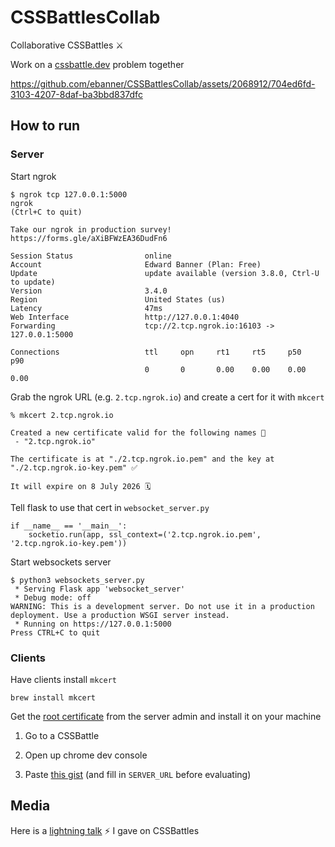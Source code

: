 # CSSBattlesCollab

Collaborative CSSBattles ⚔️

Work on a [cssbattle.dev](https://cssbattle.dev) problem together

https://github.com/ebanner/CSSBattlesCollab/assets/2068912/704ed6fd-3103-4207-8daf-ba3bbd837dfc

## How to run

### Server

Start ngrok

```
$ ngrok tcp 127.0.0.1:5000
ngrok                                                                                                          (Ctrl+C to quit)
                                                                                                                               
Take our ngrok in production survey! https://forms.gle/aXiBFWzEA36DudFn6                                                       
                                                                                                                               
Session Status                online                                                                                           
Account                       Edward Banner (Plan: Free)                                                                       
Update                        update available (version 3.8.0, Ctrl-U to update)                                               
Version                       3.4.0                                                                                            
Region                        United States (us)                                                                               
Latency                       47ms                                                                                             
Web Interface                 http://127.0.0.1:4040                                                                            
Forwarding                    tcp://2.tcp.ngrok.io:16103 -> 127.0.0.1:5000                                                     
                                                                                                                               
Connections                   ttl     opn     rt1     rt5     p50     p90                                                      
                              0       0       0.00    0.00    0.00    0.00   
```

Grab the ngrok URL (e.g. `2.tcp.ngrok.io`) and create a cert for it with `mkcert`

```
% mkcert 2.tcp.ngrok.io

Created a new certificate valid for the following names 📜
 - "2.tcp.ngrok.io"

The certificate is at "./2.tcp.ngrok.io.pem" and the key at "./2.tcp.ngrok.io-key.pem" ✅

It will expire on 8 July 2026 🗓
```

Tell flask to use that cert in `websocket_server.py`

```
if __name__ == '__main__':
    socketio.run(app, ssl_context=('2.tcp.ngrok.io.pem', '2.tcp.ngrok.io-key.pem'))
```

Start websockets server

```
$ python3 websockets_server.py
 * Serving Flask app 'websocket_server'
 * Debug mode: off
WARNING: This is a development server. Do not use it in a production deployment. Use a production WSGI server instead.
 * Running on https://127.0.0.1:5000
Press CTRL+C to quit
```

### Clients

Have clients install `mkcert`

```
brew install mkcert
```

Get the [root certificate](https://github.com/FiloSottile/mkcert?tab=readme-ov-file#installing-the-ca-on-other-systems) from the server admin and install it on your machine

1. Go to a CSSBattle 

2. Open up chrome dev console

3. Paste [this gist](https://gist.github.com/ebanner/0c0cc33c412a342a922e34b10056d5a2) (and fill in `SERVER_URL` before evaluating)

## Media

Here is a [lightning talk](https://www.youtube.com/watch?v=pzLXQYZpOPU&t=2948s) ⚡️ I gave on CSSBattles
